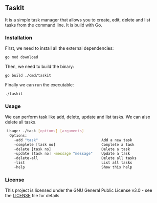 ## TaskIt

It is a simple task manager that allows you to create, edit, delete and list tasks from the command line. It is build with Go.

### Installation

First, we need to install all the external dependencies:

```bash
go mod download
```

Then, we need to build the binary:

```bash
go build ./cmd/taskit
```

Finally we can run the executable:

```bash
./taskit
```

### Usage

We can perform task like add, delete, update and list tasks. We can also delete all tasks.

```bash
 Usage: ./task [options] [arguments]
  Options:
	-add "task"					            Add a new task
	-complete [task no]				        Complete a task
	-delete [task no]				        Delete a task
	-update [task no] -message "message"	Update a task
	-delete-all					            Delete all tasks
	-list						            List all tasks
	-help						            Show this help
```

### License

This project is licensed under the GNU General Public License v3.0 - see the [LICENSE](LICENSE) file for details
